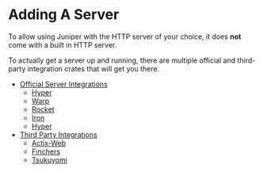 # Adding A Server

To allow using Juniper with the HTTP server of your choice,
it does **not** come with a built in HTTP server.

To actually get a server up and running, there are multiple official and 
third-party integration crates that will get you there.

- [Official Server Integrations](official.md)
    - [Hyper](hyper.md)
    - [Warp](warp.md)
    - [Rocket](rocket.md)
    - [Iron](iron.md)
    - [Hyper](hyper.md)
- [Third Party Integrations](third-party.md)
    - [Actix-Web](https://github.com/actix/examples/tree/master/juniper)
    - [Finchers](https://github.com/finchers-rs/finchers-juniper)
    - [Tsukuyomi](https://github.com/tsukuyomi-rs/tsukuyomi/tree/master/examples/juniper)
